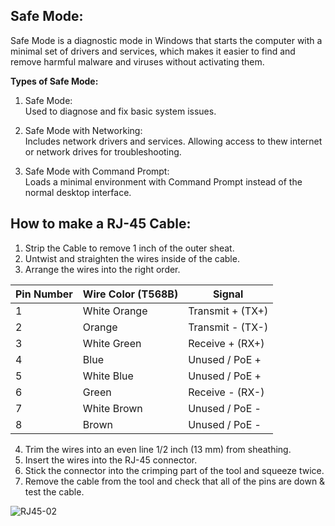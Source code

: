 ## Safe Mode:
Safe Mode is a diagnostic mode in Windows that starts the computer with a minimal set of drivers and services, which makes it easier to find and remove harmful malware and viruses without activating them.

**Types of Safe Mode:** <br>
1. Safe Mode:<br>
   Used to diagnose and fix basic system issues.

2. Safe Mode with Networking: <br>
   Includes network drivers and services. Allowing access to thew internet or network drives for troubleshooting.

3. Safe Mode with Command Prompt:<br>
   Loads a minimal environment with Command Prompt instead of the normal desktop interface.

## How to make a RJ-45 Cable:
1. Strip the Cable to remove 1 inch of the outer sheat.
2. Untwist and straighten the wires inside of the cable.
3. Arrange the wires into the right order.

| **Pin Number**  | **Wire Color (T568B)**   | **Signal**        |
| --------------- | ------------------------ | ----------------- |
| 1               | White Orange             | Transmit + (TX+)  |
| 2               | Orange                   | Transmit - (TX-)  |
| 3               | White Green              | Receive + (RX+)   |         
| 4               | Blue                     | Unused / PoE +    |
| 5               | White Blue               | Unused / PoE +    |
| 6               | Green                    | Receive - (RX-)   |
| 7               | White Brown              | Unused / PoE -    |
| 8               | Brown                    | Unused / PoE -    |

4. Trim the wires into an even line 1/2 inch (13 mm) from sheathing.
5. Insert the wires into the RJ-45 connector.
6. Stick the connector into the crimping part of the tool and squeeze twice.
7. Remove the cable from the tool and check that all of the pins are down & test the cable.

![RJ45-02](https://github.com/user-attachments/assets/2f81216e-cc40-40ca-826e-a21e30da39f0)
